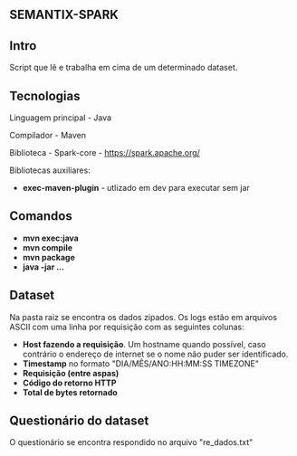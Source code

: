 ## SEMANTIX-SPARK

## Intro

Script que lê e trabalha em cima de um determinado dataset.

## Tecnologias

Linguagem principal - Java

Compilador - Maven

Biblioteca - Spark-core - https://spark.apache.org/

Bibliotecas auxiliares:
-   **exec-maven-plugin** - utlizado em dev para executar sem jar

## Comandos
-  **mvn exec:java**
-  **mvn compile**
-  **mvn package**
-  **java -jar ...**

## Dataset
Na pasta raiz se encontra os dados zipados.
Os logs estão em arquivos ASCII com uma linha por requisição com as seguintes colunas:
- **Host fazendo a requisição**. Um hostname quando possível, caso contrário o endereço de internet se o nome
não puder ser identificado.
- **Timestamp** no formato "DIA/MÊS/ANO:HH:MM:SS TIMEZONE"
- **Requisição (entre aspas)**
- **Código do retorno HTTP**
- **Total de bytes retornado**

## Questionário do dataset

O questionário se encontra respondido no arquivo "re_dados.txt"